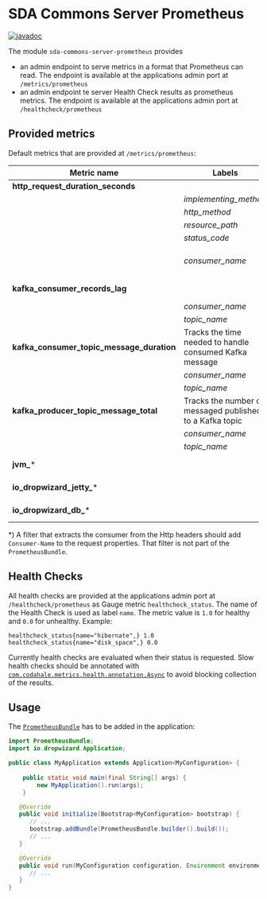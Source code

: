 # SDA Commons Server Prometheus

[![javadoc](https://javadoc.io/badge2/org.sdase.commons/sda-commons-server-prometheus/javadoc.svg)](https://javadoc.io/doc/org.sdase.commons/sda-commons-server-prometheus)

The module `sda-commons-server-prometheus` provides 

- an admin endpoint to serve metrics in a format that Prometheus can read. The endpoint is available at the applications 
  admin port at `/metrics/prometheus`
- an admin endpoint te server Health Check results as prometheus metrics. The endpoint is available at the applications 
   admin port at `/healthcheck/prometheus`

## Provided metrics

Default metrics that are provided at `/metrics/prometheus`:

| Metric name                       | Labels                | Description                                                  | Source                                    |
|-----------------------------------|-----------------------|--------------------------------------------------------------|-------------------------------------------|
| **http_request_duration_seconds** |                       | Tracks the time needed to handle a request                   | `RequestDurationFilter`                   | 
|                                   | _implementing_method_ | The name of the method that handled the request.             | Request Context                           |
|                                   | _http_method_         | The Http method the client used for the request.             | Request Context                           |
|                                   | _resource_path_       | The mapped path of the request with path param placeholders. | Request Context                           |
|                                   | _status_code_         | The Http status code sent with the response.                 | Response Context                          |
|                                   | _consumer_name_       | Name of the consumer that started the request.               | Request Context Property `Consumer-Name`* |
| **kafka_consumer_records_lag**    |                       | See https://kafka.apache.org/documentation/#consumer_fetch_monitoring | Bridged from Kafka               | 
|                                   | _consumer_name_       | Name of the consumer that processed the message              | Bridged from Kafka                        |
|                                   | _topic_name_          | Name of the topic where messages where consumed from         | Bridged from Kafka                        |
| **kafka_consumer_topic_message_duration**                 | Tracks the time needed to handle consumed Kafka message      | `MessageListener`                         |
|                                   | _consumer_name_       | Name of the consumer that processed the message              | Bridged from Kafka                        |
|                                   | _topic_name_          | Name of the topic where messages where consumed from         | Bridged from Kafka                        |
| **kafka_producer_topic_message_total**                    | Tracks the number of messaged published to a Kafka topic     | `KafkaMessageProducer`                    |
|                                   | _consumer_name_       | Name of the consumer that processed the message              | Bridged from Kafka                        |
|                                   | _topic_name_          | Name of the topic where messages where consumed from         | Bridged from Kafka                        |
| **jvm_***                         |                       | Multiple metrics about the JVM                               | Bridged from Dropwizard                   |
| **io_dropwizard_jetty_***         |                       | Multiple metrics from the embedded Jetty server              | Bridged from Dropwizard                   |
| **io_dropwizard_db_***            |                       | Multiple metrics from the database if a database is used     | Bridged from Dropwizard                   |

*) A filter that extracts the consumer from the Http headers should add `Consumer-Name` to the request properties. That
   filter is not part of the `PrometheusBundle`.

## Health Checks

All health checks are provided at the applications admin port at `/healthcheck/prometheus` as Gauge metric 
`healthcheck_status`. The name of the Health Check is used as label `name`. The metric value is `1.0` for healthy and
`0.0` for unhealthy. Example:

```
healthcheck_status{name="hibernate",} 1.0
healthcheck_status{name="disk_space",} 0.0
```

Currently health checks are evaluated when their status is requested. Slow health checks should be annotated with 
[`com.codahale.metrics.health.annotation.Async`](https://github.com/dropwizard/metrics/blob/v4.0.2/metrics-healthchecks/src/main/java/com/codahale/metrics/health/annotation/Async.java)
to avoid blocking collection of the results.

## Usage

The [`PrometheusBundle`](./src/main/java/org/sdase/commons/server/prometheus/PrometheusBundle.java) has to be added in
the application:

```java
import PrometheusBundle;
import io.dropwizard.Application;

public class MyApplication extends Application<MyConfiguration> {
   
    public static void main(final String[] args) {
        new MyApplication().run(args);
    }

   @Override
   public void initialize(Bootstrap<MyConfiguration> bootstrap) {
      // ...
      bootstrap.addBundle(PrometheusBundle.builder().build());
      // ...
   }

   @Override
   public void run(MyConfiguration configuration, Environment environment) {
      // ...
   }
}
```
 
